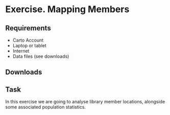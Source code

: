 Exercise.  Mapping Members
==========================

Requirements
------------

- Carto Account
- Laptop or tablet
- Internet
- Data files (see downloads)

Downloads
---------

Task
----

In this exercise we are going to analyse library member locations, alongside some associated population statistics.

